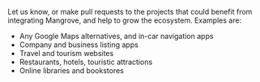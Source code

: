 Let us know, or make pull requests to the projects that could benefit from integrating Mangrove, and help to grow the ecosystem. Examples are:
* Any Google Maps alternatives, and in-car navigation apps
* Company and business listing apps
* Travel and tourism websites
* Restaurants, hotels, touristic attractions
* Online libraries and bookstores
